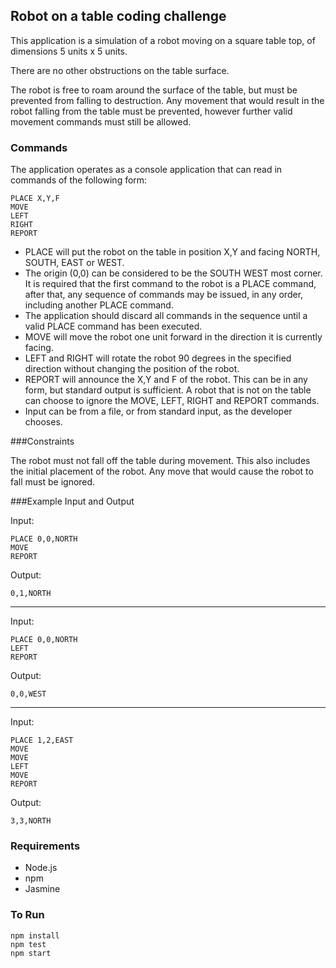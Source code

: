 ## Robot on a table coding challenge

This application is a simulation of a robot moving on a square table top, of dimensions 5 units x 5 units.

There are no other obstructions on the table surface.

The robot is free to roam around the surface of the table, but must be prevented from falling to destruction. Any movement that would result in the robot falling from the table must be prevented, however further valid movement commands must still be allowed. 

### Commands

The application operates as a console application that can read in commands of the following form: 

    PLACE X,Y,F
    MOVE 
    LEFT 
    RIGHT 
    REPORT

- PLACE will put the robot on the table in position X,Y and facing NORTH, SOUTH, EAST or WEST. 
- The origin (0,0) can be considered to be the SOUTH WEST most corner. It is required that the first command to the robot is a PLACE command, after that, any sequence of commands may be issued, in any order, including another PLACE command. 
- The application should discard all commands in the sequence until a valid PLACE command has been executed. 
- MOVE will move the robot one unit forward in the direction it is currently facing. 
- LEFT and RIGHT will rotate the robot 90 degrees in the specified direction without changing the position of the robot. 
- REPORT will announce the X,Y and F of the robot. This can be in any form, but standard output is sufficient. A robot that is not on the table can choose to ignore the MOVE, LEFT, RIGHT and REPORT commands. 
- Input can be from a file, or from standard input, as the developer chooses. 

###Constraints 

The robot must not fall off the table during movement. This also includes the initial placement of the robot. Any move that would cause the robot to fall must be ignored. 


###Example Input and Output 

Input:

    PLACE 0,0,NORTH 
    MOVE
    REPORT

Output:
 
    0,1,NORTH
  
---------------- 

Input:

    PLACE 0,0,NORTH 
    LEFT
    REPORT

Output: 

    0,0,WEST
    
---------------- 

Input:

    PLACE 1,2,EAST 
    MOVE
    MOVE
    LEFT
    MOVE
    REPORT

Output: 

    3,3,NORTH 

### Requirements

- Node.js
- npm
- Jasmine

### To Run

    npm install
    npm test
    npm start
